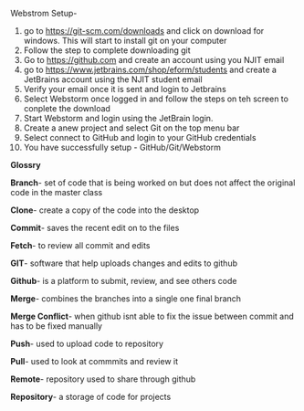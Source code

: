 Webstrom Setup-

1. go to https://git-scm.com/downloads and click on download for windows. This will start to install git on your computer
2. Follow the step to complete downloading git
3. Go to https://github.com and create an account using you NJIT email
4. go to https://www.jetbrains.com/shop/eform/students and create a JetBrains account using the NJIT student email
5. Verify your email once it is sent and login to Jetbrains
6. Select Webstorm once logged in and follow the steps on teh screen to conplete the download
7. Start Webstorm and login using the JetBrain login.
8. Create a anew project and select Git on the top menu bar
9. Select connect to GitHub and login to your GitHub credentials
10. You have successfully setup - GitHub/Git/Webstorm

**Glossry**

**Branch**- set of code that is being worked on but does not affect the original code in the master class

**Clone**- create a copy of the code into the desktop

**Commit**- saves the recent edit on to the files

**Fetch**- to review all commit and edits

**GIT**- software that help uploads changes and edits to github

**Github**- is a platform to submit, review, and see others code

**Merge**- combines the branches into a single one final branch

**Merge Conflict**- when github isnt able to fix the issue between commit and has to be fixed manually

**Push**- used to upload code to repository

**Pull**- used to look at commmits and review it

**Remote**- repository used to share through github

**Repository**- a storage of code for projects

